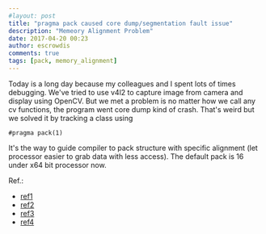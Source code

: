 ```yaml
---
#layout: post
title: "pragma pack caused core dump/segmentation fault issue"
description: "Memeory Alignment Problem"
date: 2017-04-20 00:23
author: escrowdis
comments: true
tags: [pack, memory_alignment]
---
```

Today is a long day because my colleagues and I spent lots of times debugging. We've tried to use v4l2 to capture image from camera and display using OpenCV. But we met a problem is no matter how we call any cv functions, the program went core dump kind of crash. That's weird but we solved it by tracking a class using

`#pragma pack(1)`

It's the way to guide compiler to pack structure with specific alignment (let processor easier to grab data with less access). The default pack is 16 under x64 bit processor now.

Ref.:
- [ref1](https://msdn.microsoft.com/en-us/library/2e70t5y1.aspx)
- [ref2](https://read01.com/GAmyO.html)
- [ref3](http://stackoverflow.com/questions/3318410/pragma-pack-effect)
- [ref4](http://nvd11.blog.163.com/blog/static/200018312201312484316245/)
